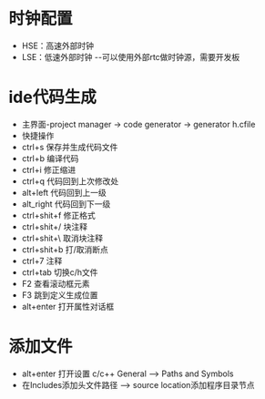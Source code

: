 # 时钟配置
* HSE：高速外部时钟 
* LSE：低速外部时钟 --可以使用外部rtc做时钟源，需要开发板

# ide代码生成
* 主界面-project manager -> code generator -> generator h.cfile
* 快捷操作
* ctrl+s       保存并生成代码文件
* ctrl+b       编译代码
* ctrl+i       修正缩进
* ctrl+q       代码回到上次修改处
* alt+left     代码回到上一级
* alt_right    代码回到下一级
* ctrl+shit+f  修正格式
* ctrl+shit+/  块注释
* ctrl+shit+\  取消块注释
* ctrl+shit+b  打/取消断点
* ctrl+7       注释
* ctrl+tab     切换c/h文件
* F2           查看滚动框元素
* F3           跳到定义生成位置
* alt+enter    打开属性对话框

# 添加文件
* alt+enter 打开设置 c/c++ General --> Paths and Symbols
* 在Includes添加头文件路径 --> source location添加程序目录节点

